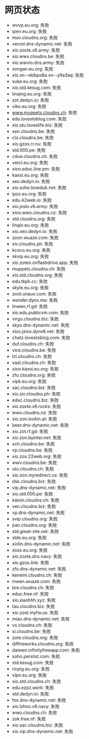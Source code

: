 # 网页状态
- wvvp.eu.org: 失败
- ipen.eu.org: 失败
- mov.cloudns.org: 失败
- vercel.dns-dynamic.net: 失败
- xio.zoxte.v6.army: 失败
- xio.wwv.cloudns.be: 失败
- xio.wwvio.dns.army: 失败
- xongan.eu.org: 失败
- xio.xn--ebbpo8a.xn--y9a3aq: 失败
- suke.eu.org: 失败
- xio.std.kesug.com: 失败
- linqing.eu.org: 失败
- zot.dedyn.io: 失败
- viko.eu.org: 失败
- www.muppets.cloudns.ch: 失败
- edu.lovestoblog.com: 失败
- xio.stu.loveslife.biz: 失败
- sen.cloudns.be: 失败
- clo.cloudns.be: 失败
- xio.gzos.rr.nu: 失败
- std.000.pe: 失败
- cdue.cloudns.ch: 失败
- vercl.eu.org: 失败
- xioo.educ.line.pm: 失败
- kaxoi.eu.org: 失败
- xeo.dedyn.io: 失败
- xio.soho.lovedub.net: 失败
- ipzo.eu.org: 失败
- edu.42web.io: 失败
- xio.jxsio.v6.army: 失败
- xioo.wwo.cloudns.nz: 失败
- std.cloudns.org: 失败
- linqin.eu.org: 失败
- xio.xeo.dedyn.io: 失败
- zoon.wuaze.com: 失败
- siv.cloudns.ph: 失败
- kcoco.eu.org: 失败
- skvip.eu.org: 失败
- xio.zoten.onflashdrive.app: 失败
- muppets.cloudns.ch: 失败
- xio.std.cloudns.org: 失败
- edu.tkpk.cc: 失败
- skyle.eu.org: 失败
- zoot.unaux.com: 失败
- wonder.dynx.me: 失败
- linwen.rf.gd: 失败
- xio.edu.publicvm.com: 失败
- virgo.cloudns.biz: 失败
- skyo.dns-dynamic.net: 失败
- xioo.jxios.dynv6.net: 失败
- chatz.lovestoblog.com: 失败
- duf.cloudns.ch: 失败
- vice.cloudns.be: 失败
- lzi.cloudns.ch: 失败
- vast.cloudns.ch: 失败
- xioo.kaxoi.eu.org: 失败
- zfo.cloudns.org: 失败
- vipk.eu.org: 失败
- sac.cloudns.biz: 失败
- xio.siv.cloudns.ph: 失败
- educ.cloudns.biz: 失败
- xio.zoxte.v6.rocks: 失败
- wwo.cloudns.nz: 失败
- xio.zon.lookin.at: 失败
- beer.dns-dynamic.net: 失败
- xio.zot.rf.gd: 失败
- xio.zon.byinter.net: 失败
- sch.cloudns.be: 失败
- vp.cloudns.be: 失败
- xio.zos.22web.org: 失败
- wwv.cloudns.be: 失败
- uto.cloudns.ch: 失败
- xio.zon.myredirect.us: 失败
- dsk.cloudns.biz: 失败
- vip.dns-dynamic.net: 失败
- xio.std.000.pe: 失败
- kaixin.cloudns.ch: 失败
- ven.cloudns.biz: 失败
- vp.dns-dynamic.net: 失败
- svip.cloudns.org: 失败
- pan.cloudns.org: 失败
- std.great-site.net: 失败
- stds.eu.org: 失败
- xiolin.dns-dynamic.net: 失败
- zosx.eu.org: 失败
- xio.zoxte.dns.navy: 失败
- xio.gzos.link: 失败
- zfo.dns-dynamic.net: 失败
- kenelm.cloudns.ch: 失败
- inwen.wuaze.com: 失败
- bre.cloudns.ch: 失败
- educ.free.nf: 失败
- xio.xiaohhh.xyz: 失败
- tau.cloudns.biz: 失败
- xio.zoot.myfw.us: 失败
- miao.dns-dynamic.net: 失败
- vx.cloudns.ch: 失败
- si.cloudns.be: 失败
- zote.cloudns.org: 失败
- diffireworks.cloudns.org: 失败
- daiwen.infinityfreeapp.com: 失败
- soho.perslist.com: 失败
- std.kesug.com: 失败
- ricpig.eu.org: 失败
- vipn.eu.org: 失败
- xio.std.cloudns.ch: 失败
- edu.ezpz.work: 失败
- std.dedyn.io: 失败
- fox.dns-dynamic.net: 失败
- xio.lzhoo.v6.navy: 失败
- wwo.cloudns.ch: 失败
- zok.free.nf: 失败
- xio.sac.cloudns.biz: 失败
- xio.vip.dns-dynamic.net: 失败
